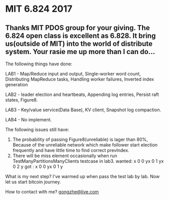 # MIT 6.824 2017
Thanks MIT PDOS group for your giving. The 6.824 open class is excellent as 6.828. It bring us(outside of MIT) into the world of distribute system. Your rasie me up more than I can do...
----------------------------------------------------------------------------------------
The following things have done:

  LAB1 - Map/Reduce input and output, Single-worker word count, Distributing MapReduce tasks, Handling worker failures, 
         Inverted index generation
         
  LAB2 - leader election and heartbeats, Appending log entries, Persist raft states, Figure8.
  
  LAB3 - Key/value service(Data Base), KV client, Snapshot log compaction.
  
  LAB4 - No implement.
  
The following issues still have:
  1. The probability of passing Figure8(unreliable) is lager than 80%, Because of the unreliable network 
     which make follower start    election frequently and have little time to find correct prevIndex.
  2. There will be miss element occasionally when run TestManyPartitionsManyClients testcase in lab3.
     wanted: x 0 0 yx 0 1 yx 0 2 y
     got   : x 0 0 yx 0 1 y
    
What is my next step?
  I've warmed up when pass the test lab by lab. Now let us start bitcoin journey. 

How to contact with me?
  gongzhe@live.com
